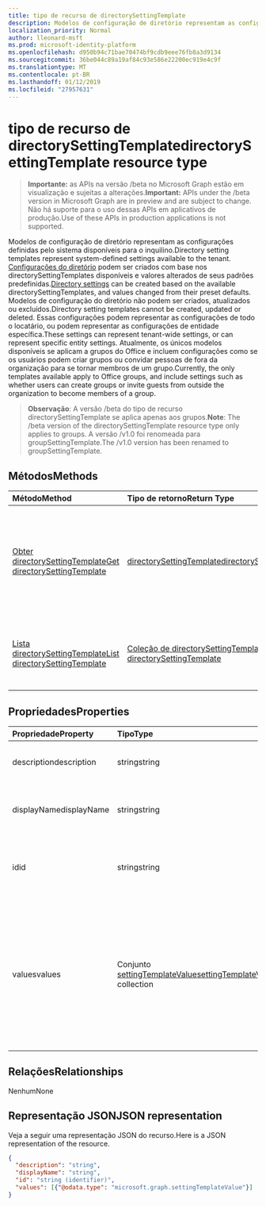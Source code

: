 ```yaml
---
title: tipo de recurso de directorySettingTemplate
description: Modelos de configuração de diretório representam as configurações definidas pelo sistema disponíveis para o inquilino. Configurações do diretório podem ser criadas com base nos directorySettingTemplates disponíveis e valores alterados de seus padrões predefinidas. Modelos de configuração do diretório não podem ser criados, atualizados ou excluídos. Essas configurações podem representar as configurações de todo o locatário, ou podem representar as configurações de entidade específica.  Atualmente, os únicos modelos disponíveis se aplicam a grupos do Office e incluem configurações como se os usuários podem criar grupos ou convidar pessoas de fora da organização para se tornar membros de um grupo.
localization_priority: Normal
author: lleonard-msft
ms.prod: microsoft-identity-platform
ms.openlocfilehash: d950b94c71bae70474bf9cdb9eee76fb8a3d9134
ms.sourcegitcommit: 36be044c89a19af84c93e586e22200ec919e4c9f
ms.translationtype: MT
ms.contentlocale: pt-BR
ms.lasthandoff: 01/12/2019
ms.locfileid: "27957631"
---
```

# <a name="directorysettingtemplate-resource-type"></a><span data-ttu-id="b538c-107">tipo de recurso de directorySettingTemplate</span><span class="sxs-lookup"><span data-stu-id="b538c-107">directorySettingTemplate resource type</span></span>

> <span data-ttu-id="b538c-108">**Importante:** as APIs na versão /beta no Microsoft Graph estão em visualização e sujeitas a alterações.</span><span class="sxs-lookup"><span data-stu-id="b538c-108">**Important:** APIs under the /beta version in Microsoft Graph are in preview and are subject to change.</span></span> <span data-ttu-id="b538c-109">Não há suporte para o uso dessas APIs em aplicativos de produção.</span><span class="sxs-lookup"><span data-stu-id="b538c-109">Use of these APIs in production applications is not supported.</span></span>

<span data-ttu-id="b538c-110">Modelos de configuração de diretório representam as configurações definidas pelo sistema disponíveis para o inquilino.</span><span class="sxs-lookup"><span data-stu-id="b538c-110">Directory setting templates represent system-defined settings available to the tenant.</span></span> <span data-ttu-id="b538c-111">[Configurações do diretório](directorysetting.md) podem ser criados com base nos directorySettingTemplates disponíveis e valores alterados de seus padrões predefinidas.</span><span class="sxs-lookup"><span data-stu-id="b538c-111">[Directory settings](directorysetting.md) can be created based on the available directorySettingTemplates, and values changed from their preset defaults.</span></span> <span data-ttu-id="b538c-112">Modelos de configuração do diretório não podem ser criados, atualizados ou excluídos.</span><span class="sxs-lookup"><span data-stu-id="b538c-112">Directory setting templates cannot be created, updated or deleted.</span></span> <span data-ttu-id="b538c-113">Essas configurações podem representar as configurações de todo o locatário, ou podem representar as configurações de entidade específica.</span><span class="sxs-lookup"><span data-stu-id="b538c-113">These settings can represent tenant-wide settings, or can represent specific entity settings.</span></span>  <span data-ttu-id="b538c-114">Atualmente, os únicos modelos disponíveis se aplicam a grupos do Office e incluem configurações como se os usuários podem criar grupos ou convidar pessoas de fora da organização para se tornar membros de um grupo.</span><span class="sxs-lookup"><span data-stu-id="b538c-114">Currently, the only templates available apply to Office groups, and include settings such as whether users can create groups or invite guests from outside the organization to become members of a group.</span></span>

> <span data-ttu-id="b538c-115">**Observação**: A versão /beta do tipo de recurso directorySettingTemplate se aplica apenas aos grupos.</span><span class="sxs-lookup"><span data-stu-id="b538c-115">**Note**: The /beta version of the directorySettingTemplate resource type only applies to groups.</span></span> <span data-ttu-id="b538c-116">A versão /v1.0 foi renomeada para groupSettingTemplate.</span><span class="sxs-lookup"><span data-stu-id="b538c-116">The /v1.0 version has been renamed to groupSettingTemplate.</span></span>

## <a name="methods"></a><span data-ttu-id="b538c-117">Métodos</span><span class="sxs-lookup"><span data-stu-id="b538c-117">Methods</span></span>

| <span data-ttu-id="b538c-118">Método</span><span class="sxs-lookup"><span data-stu-id="b538c-118">Method</span></span>           | <span data-ttu-id="b538c-119">Tipo de retorno</span><span class="sxs-lookup"><span data-stu-id="b538c-119">Return Type</span></span>    |<span data-ttu-id="b538c-120">Descrição</span><span class="sxs-lookup"><span data-stu-id="b538c-120">Description</span></span>|
|:---------------|:--------|:----------|
|[<span data-ttu-id="b538c-121">Obter directorySettingTemplate</span><span class="sxs-lookup"><span data-stu-id="b538c-121">Get directorySettingTemplate</span></span>](../api/directorysettingtemplate-get.md) | [<span data-ttu-id="b538c-122">directorySettingTemplate</span><span class="sxs-lookup"><span data-stu-id="b538c-122">directorySettingTemplate</span></span>](directorysettingtemplate.md) |<span data-ttu-id="b538c-123">Leia as propriedades específicas de um dos objetos directorySettingTemplate definidas pelo sistema.</span><span class="sxs-lookup"><span data-stu-id="b538c-123">Read the specific properties of one of the system defined directorySettingTemplate objects.</span></span>|
|[<span data-ttu-id="b538c-124">Lista directorySettingTemplate</span><span class="sxs-lookup"><span data-stu-id="b538c-124">List directorySettingTemplate</span></span>](../api/directorysettingtemplate-list.md) | [<span data-ttu-id="b538c-125">Coleção de directorySettingTemplate</span><span class="sxs-lookup"><span data-stu-id="b538c-125">Collection of directorySettingTemplate</span></span>](directorysettingtemplate.md) |<span data-ttu-id="b538c-126">Liste todos os objetos directorySettingTemplate definidas pelo sistema.</span><span class="sxs-lookup"><span data-stu-id="b538c-126">List all of the system defined directorySettingTemplate objects.</span></span>|

## <a name="properties"></a><span data-ttu-id="b538c-127">Propriedades</span><span class="sxs-lookup"><span data-stu-id="b538c-127">Properties</span></span>
| <span data-ttu-id="b538c-128">Propriedade</span><span class="sxs-lookup"><span data-stu-id="b538c-128">Property</span></span>     | <span data-ttu-id="b538c-129">Tipo</span><span class="sxs-lookup"><span data-stu-id="b538c-129">Type</span></span>   |<span data-ttu-id="b538c-130">Descrição</span><span class="sxs-lookup"><span data-stu-id="b538c-130">Description</span></span>|
|:---------------|:--------|:----------|
|<span data-ttu-id="b538c-131">description</span><span class="sxs-lookup"><span data-stu-id="b538c-131">description</span></span>|<span data-ttu-id="b538c-132">string</span><span class="sxs-lookup"><span data-stu-id="b538c-132">string</span></span>|<span data-ttu-id="b538c-133">Descrição do modelo.</span><span class="sxs-lookup"><span data-stu-id="b538c-133">Description of the template.</span></span> <span data-ttu-id="b538c-134">Somente leitura.</span><span class="sxs-lookup"><span data-stu-id="b538c-134">Read-only.</span></span>|
|<span data-ttu-id="b538c-135">displayName</span><span class="sxs-lookup"><span data-stu-id="b538c-135">displayName</span></span>|<span data-ttu-id="b538c-136">string</span><span class="sxs-lookup"><span data-stu-id="b538c-136">string</span></span>|<span data-ttu-id="b538c-137">Nome para exibição do modelo</span><span class="sxs-lookup"><span data-stu-id="b538c-137">Display name of the template.</span></span> <span data-ttu-id="b538c-138">Somente leitura.</span><span class="sxs-lookup"><span data-stu-id="b538c-138">Read-only.</span></span> |
|<span data-ttu-id="b538c-139">id</span><span class="sxs-lookup"><span data-stu-id="b538c-139">id</span></span>|<span data-ttu-id="b538c-140">string</span><span class="sxs-lookup"><span data-stu-id="b538c-140">string</span></span>| <span data-ttu-id="b538c-p107">O identificador exclusivo do modelo. Somente leitura.</span><span class="sxs-lookup"><span data-stu-id="b538c-p107">Unique identifier for the template. Read-only.</span></span>|
|<span data-ttu-id="b538c-143">values</span><span class="sxs-lookup"><span data-stu-id="b538c-143">values</span></span>|<span data-ttu-id="b538c-144">Conjunto [settingTemplateValue](settingtemplatevalue.md)</span><span class="sxs-lookup"><span data-stu-id="b538c-144">[settingTemplateValue](settingtemplatevalue.md) collection</span></span>| <span data-ttu-id="b538c-145">Coleção de settingTemplateValues que lista o conjunto de configurações disponíveis, padrões e tipos que compõem este modelo.</span><span class="sxs-lookup"><span data-stu-id="b538c-145">Collection of settingTemplateValues that list the set of available settings, defaults and types that make up this template.</span></span>  <span data-ttu-id="b538c-146">Somente leitura.</span><span class="sxs-lookup"><span data-stu-id="b538c-146">Read-only.</span></span> |

## <a name="relationships"></a><span data-ttu-id="b538c-147">Relações</span><span class="sxs-lookup"><span data-stu-id="b538c-147">Relationships</span></span>
<span data-ttu-id="b538c-148">Nenhum</span><span class="sxs-lookup"><span data-stu-id="b538c-148">None</span></span>


## <a name="json-representation"></a><span data-ttu-id="b538c-149">Representação JSON</span><span class="sxs-lookup"><span data-stu-id="b538c-149">JSON representation</span></span>

<span data-ttu-id="b538c-150">Veja a seguir uma representação JSON do recurso.</span><span class="sxs-lookup"><span data-stu-id="b538c-150">Here is a JSON representation of the resource.</span></span>

<!-- {
  "blockType": "resource",
  "optionalProperties": [

  ],
  "@odata.type": "microsoft.graph.directorySettingTemplate"
}-->

```json
{
  "description": "string",
  "displayName": "string",
  "id": "string (identifier)",
  "values": [{"@odata.type": "microsoft.graph.settingTemplateValue"}]
}

```

<!-- uuid: 8fcb5dbc-d5aa-4681-8e31-b001d5168d79
2015-10-25 14:57:30 UTC -->
<!-- {
  "type": "#page.annotation",
  "description": "directorySettingTemplate resource",
  "keywords": "",
  "section": "documentation",
  "tocPath": ""
}-->
